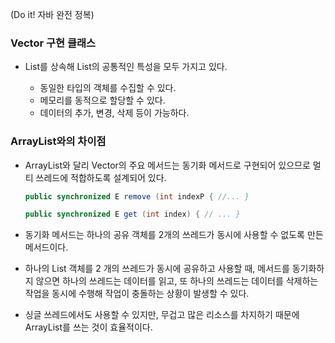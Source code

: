 (Do it! 자바 완전 정복)
### Vector<E> 구현 클래스
- List<E>를 상속해 List<E>의 공통적인 특성을 모두 가지고 있다.
    - 동일한 타입의 객체를 수집할 수 있다.
    - 메모리를 동적으로 할당할 수 있다.
    - 데이터의 추가, 변경, 삭제 등이 가능하다.
### ArrayList<E>와의 차이점
- ArrayList<E>와 달리 Vector<E>의 주요 메서드는 동기화 메서드로 구현되어 있으므로 멀티 쓰레드에 적합하도록 설계되어 있다.

    ```java
    public synchronized E remove (int indexP { //... }
    
    public synchronized E get (int index) { // ... }
    ```

- 동기화 메서드는 하나의 공유 객체를 2개의 쓰레드가 동시에 사용할 수 없도록 만든 메서드이다.
- 하나의 List<E> 객체를 2 개의 쓰레드가 동시에 공유하고 사용할 때, 메서드를 동기화하지 않으면  하나의 쓰레드는 데이터를 읽고, 또 하나의 쓰레드는 데이터를 삭제하는 작업을 동시에 수행해 작업이 충돌하는 상황이 발생할 수 있다.
- 싱글 쓰레드에서도 사용할 수 있지만, 무겁고 많은 리소스를 차지하기 때문에 ArrayList<E>를 쓰는 것이 효율적이다.